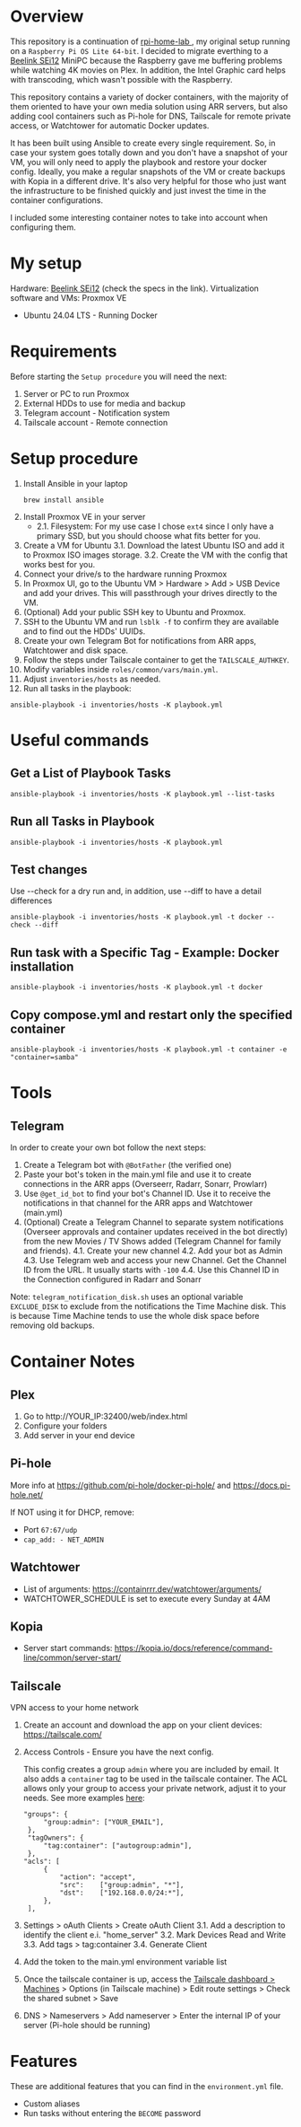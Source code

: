 # Overview
This repository is a continuation of [rpi-home-lab ](https://github.com/Misterdeiff/rpi-home-lab), my original setup running on a `Raspberry Pi OS Lite 64-bit`. I decided to migrate everthing to a [Beelink SEi12](https://www.bee-link.com/products/beelink-sei12-i5-12450h) MiniPC because the Raspberry gave me buffering problems while watching 4K movies on Plex. In addition, the Intel Graphic card helps with transcoding, which wasn't possible with the Raspberry.

This repository contains a variety of docker containers, with the majority of them oriented to have your own media solution using ARR servers, but also adding cool containers such as Pi-hole for DNS, Tailscale for remote private access, or Watchtower for automatic Docker updates. 

It has been built using Ansible to create every single requirement. So, in case your system goes totally down and you don't have a snapshot of your VM, you will only need to apply the playbook and restore your docker config. Ideally, you make a regular snapshots of the VM or create backups with Kopia in a different drive. It's also very helpful for those who just want the infrastructure to be finished quickly and just invest the time in the container configurations.

I included some interesting container notes to take into account when configuring them.


# My setup
Hardware: [Beelink SEi12](https://www.bee-link.com/products/beelink-sei12-i5-12450h) (check the specs in the link). 
Virtualization software and VMs:
Proxmox VE
- Ubuntu 24.04 LTS - Running Docker

# Requirements
Before starting the `Setup procedure` you will need the next:

1. Server or PC to run Proxmox
2. External HDDs to use for media and backup
3. Telegram account - Notification system
4. Tailscale account - Remote connection

# Setup procedure
1. Install Ansible in your laptop
   ```shell
   brew install ansible
   ```
2. Install Proxmox VE in your server
   - 2.1. Filesystem: For my use case I chose `ext4` since I only have a primary SSD, but you should choose what fits better for you.
3. Create a VM for Ubuntu
   3.1. Download the latest Ubuntu ISO and add it to Proxmox ISO images storage.
   3.2. Create the VM with the config that works best for you.
4. Connect your drive/s to the hardware running Proxmox
5. In Proxmox UI, go to the Ubuntu VM > Hardware > Add > USB Device and add your drives. This will passthrough your drives directly to the VM.
6. (Optional) Add your public SSH key to Ubuntu and Proxmox.
7. SSH to the Ubuntu VM and run `lsblk -f` to confirm they are available and to find out the HDDs' UUIDs.
8. Create your own Telegram Bot for notifications from ARR apps, Watchtower and disk space.
9. Follow the steps under Tailscale container to get the `TAILSCALE_AUTHKEY`.
10. Modify variables inside `roles/common/vars/main.yml`.
11. Adjust `inventories/hosts` as needed.
12. Run all tasks in the playbook:
   ```shell
   ansible-playbook -i inventories/hosts -K playbook.yml
   ```

# Useful commands

## Get a List of Playbook Tasks
``` shell
ansible-playbook -i inventories/hosts -K playbook.yml --list-tasks
```

## Run all Tasks in Playbook
```shell
ansible-playbook -i inventories/hosts -K playbook.yml
```

## Test changes
Use --check for a dry run and, in addition, use --diff to have a detail differences

```shell
ansible-playbook -i inventories/hosts -K playbook.yml -t docker --check --diff
```

## Run task with a Specific Tag - Example: Docker installation
```shell
ansible-playbook -i inventories/hosts -K playbook.yml -t docker
```

## Copy compose.yml and restart only the specified container
```shell
ansible-playbook -i inventories/hosts -K playbook.yml -t container -e "container=samba"
```
# Tools
## Telegram
In order to create your own bot follow the next steps:
1. Create a Telegram bot with `@BotFather` (the verified one)
2. Paste your bot's token in the main.yml file and use it to create connections in the ARR apps (Overseerr, Radarr, Sonarr, Prowlarr)
3. Use `@get_id_bot` to find your bot's Channel ID. Use it to receive the notifications in that channel for the ARR apps and Watchtower (main.yml)
4. (Optional) Create a Telegram Channel to separate system notifications (Overseer approvals and container updates received in the bot directly) from the new Movies / TV Shows added (Telegram Channel for family and friends).
   4.1. Create your new channel
   4.2. Add your bot as Admin
   4.3. Use Telegram web and access your new Channel. Get the Channel ID from the URL. It usually starts with `-100`
   4.4. Use this Channel ID in the Connection configured in Radarr and Sonarr

Note: `telegram_notification_disk.sh` uses an optional variable `EXCLUDE_DISK` to exclude from the notifications the Time Machine disk. This is because Time Machine tends to use the whole disk space before removing old backups.

# Container Notes
## Plex
1. Go to http://YOUR_IP:32400/web/index.html
2. Configure your folders
3. Add server in your end device

## Pi-hole
More info at https://github.com/pi-hole/docker-pi-hole/ and https://docs.pi-hole.net/

If NOT using it for DHCP, remove:
- Port `67:67/udp`
- `cap_add: - NET_ADMIN`

## Watchtower
- List of arguments: https://containrrr.dev/watchtower/arguments/
- WATCHTOWER_SCHEDULE is set to execute every Sunday at 4AM

## Kopia
- Server start commands: https://kopia.io/docs/reference/command-line/common/server-start/

## Tailscale
VPN access to your home network

1. Create an account and download the app on your client devices: https://tailscale.com/
2. Access Controls - Ensure you have the next config.
   
   This config creates a group `admin` where you are included by email. It also adds a `container` tag to be used in the tailscale container. The ACL allows only your group to access your private network, adjust it to your needs. See more examples [here](https://tailscale.com/kb/1019/subnets#add-access-rules-for-the-advertised-subnet-routes):
   ```
   "groups": {
		"group:admin": ["YOUR_EMAIL"],
	},
	"tagOwners": {
		"tag:container": ["autogroup:admin"],
	},
   "acls": [
		{
			"action": "accept",
			"src":    ["group:admin", "*"],
			"dst":    ["192.168.0.0/24:*"],
		},
	],
   ```
3. Settings > oAuth Clients > Create oAuth Client
   3.1. Add a description to identify the client e.i. "home_server"
   3.2. Mark Devices Read and Write
   3.3. Add tags > tag:container
   3.4. Generate Client
4. Add the token to the main.yml environment variable list
5. Once the tailscale container is up, access the [Tailscale dashboard > Machines](https://login.tailscale.com/admin/machines) > Options (in Tailscale machine) > Edit route settings > Check the shared subnet > Save
6. DNS > Nameservers > Add nameserver > Enter the internal IP of your server (Pi-hole should be running)

# Features
These are additional features that you can find in the `environment.yml` file.
- Custom aliases
- Run tasks without entering the `BECOME` password